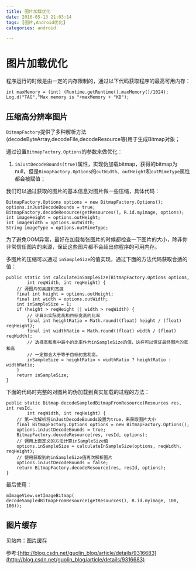 ```yaml
---
title: 图片加载优化
date: 2016-05-13 21:03:14
tags: [图片,Android优化]
categories: android

---
```


# 图片加载优化

程序运行的时候是由一定的内存限制的，通过以下代码获取程序的最高可用内存：

    int maxMemory = (int) (Runtime.getRuntime().maxMemory()/1024);
    Log.d("TAG","Max memory is "+maxMemory + "KB");

<!--more-->
## 压缩高分辨率图片

`BitmapFactory`提供了多种解析方法(decodeByteArray,decodeFile,decodeResource等)用于生成Bitmap对象；

通过设置`BitmapFactory.Options`的参数来做优化：

1. `inJustDecodeBounds(true)`属性，实现伪加载bitmap，获得的bitmap为null，但是`BimapFactory.Options`的`outWidth`、`outHeight`和`outMimeType`属性都会被赋值；

我们可以通过获取的图片的基本信息对图片做一些压缩，具体代码：

    BitmapFactory.Options options = new BitmapFactory.Options();  
    options.inJustDecodeBounds = true;  
    BitmapFactory.decodeResource(getResources(), R.id.myimage, options);  
    int imageHeight = options.outHeight;  
    int imageWidth = options.outWidth;  
    String imageType = options.outMimeType;  

为了避免OOM异常，最好在加载每张图片的时候都检查一下图片的大小，除非你非常信任图片的来源，保证这些图片都不会超出你程序的可用内存。

多图片的压缩可以通过 `inSampleSize`的值实现，通过下面的方法代码获取合适的值：

    public static int calculateInSampleSize(BitmapFactory.Options options,  
            int reqWidth, int reqHeight) {  
        // 源图片的高度和宽度  
        final int height = options.outHeight;  
        final int width = options.outWidth;  
        int inSampleSize = 1;  
        if (height > reqHeight || width > reqWidth) {  
            // 计算出实际宽高和目标宽高的比率  
            final int heightRatio = Math.round((float) height / (float) reqHeight);  
            final int widthRatio = Math.round((float) width / (float) reqWidth);  
            // 选择宽和高中最小的比率作为inSampleSize的值，这样可以保证最终图片的宽和高  
            // 一定都会大于等于目标的宽和高。  
            inSampleSize = heightRatio < widthRatio ? heightRatio : widthRatio;  
        }  
        return inSampleSize;  
    }  

下面的代码时完整的对图片的伪加载到真实加载的过程的方法：

    public static Bitmap decodeSampledBitmapFromResource(Resources res, int resId,  
            int reqWidth, int reqHeight) {  
        // 第一次解析将inJustDecodeBounds设置为true，来获取图片大小  
        final BitmapFactory.Options options = new BitmapFactory.Options();  
        options.inJustDecodeBounds = true;  
        BitmapFactory.decodeResource(res, resId, options);  
        // 调用上面定义的方法计算inSampleSize值  
        options.inSampleSize = calculateInSampleSize(options, reqWidth, reqHeight);  
        // 使用获取到的inSampleSize值再次解析图片  
        options.inJustDecodeBounds = false;  
        return BitmapFactory.decodeResource(res, resId, options);  
    }  

最后使用：

    mImageView.setImageBitmap(  decodeSampledBitmapFromResource(getResources(), R.id.myimage, 100, 100));  

## 图片缓存

见站内：[图片缓存]()



















参考:[http://blog.csdn.net/guolin_blog/article/details/9316683](http://blog.csdn.net/guolin_blog/article/details/9316683)


